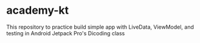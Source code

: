 # academy-kt
This repository to practice build simple app with LiveData, ViewModel, and testing in Android Jetpack Pro's Dicoding class
